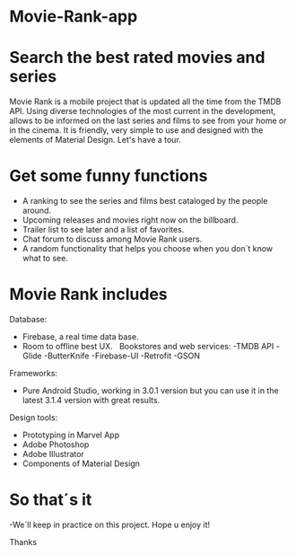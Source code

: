 # Movie-Rank-app
Search the best rated movies and series
===========
Movie Rank is a mobile project that is updated all the time from the TMDB API. Using diverse technologies of the most current in the development, allows to be informed on the last series and films to see from your home or in the cinema. It is friendly, very simple to use and designed with the elements of Material Design. Let's have a tour.

Get some funny functions
===========
- A ranking to see the series and films best cataloged by the people around.
- Upcoming releases and movies right now on the billboard.
- Trailer list to see later and a list of favorites.
- Chat forum to discuss among Movie Rank users.
- A random functionality that helps you choose when you don´t know what to see.

Movie Rank includes
===========
Database:
- Firebase, a real time data base.
- Room to offline best UX.
 
Bookstores and web services:
-TMDB API
-Glide
-ButterKnife
-Firebase-UI
-Retrofit
-GSON

Frameworks:
- Pure Android Studio, working in 3.0.1 version but you can use it in the latest 3.1.4 version with great results.

Design tools:
- Prototyping in Marvel App
- Adobe Photoshop
- Adobe Illustrator
- Components of Material Design
 
So that´s it
===========
-We´ll keep in practice on this project. 
Hope u enjoy it!

Thanks

